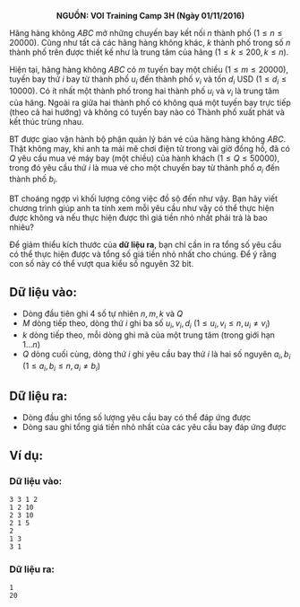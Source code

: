 **<center>NGUỒN: VOI Training Camp 3H (Ngày 01/11/2016)</center>**

Hãng hàng không $ABC$ mở những chuyến bay kết nối $n$ thành phố $\left(1≤n≤20000\right)$. Cũng như tất cả các hãng hàng không khác, $k$ thành phố trong số $n$ thành phố trên được thiết kế như là trung tâm của hãng $\left(1≤k≤200, k≤n\right)$.

Hiện tại, hãng hàng không $ABC$ có $m$ tuyến bay một chiều $\left(1≤m≤20000\right)$, tuyến bay thứ $i$ bay từ thành phố $u_i$ đến thành phố $v_i$ và tốn $d_i$ USD $\left(1≤d_i≤10000\right)$. Có ít nhất một thành phố trong hai thành phố $u_i$ và $v_i$ là trung tâm của hãng. Ngoài ra giữa hai thành phố có không quá một tuyến bay trực tiếp (theo cả hai hướng) và không có tuyến bay nào có Thành phố xuất phát và kết thúc trùng nhau.

BT được giao vận hành bộ phận quản lý bán vé của hãng hàng không $ABC$. Thật không may,  khi anh ta mải mê chơi điện tử trong vài giờ đồng hồ, đã có $Q$ yêu cầu mua vé máy bay (một chiều) của hành khách $\left(1≤Q≤50000\right)$, trong đó yêu cầu thứ $i$ là mua vé cho một chuyến bay từ thành phố $a_i$ đến thành phố $b_i$.

BT choáng ngợp vì khối lượng công việc đồ sộ đến như vậy. Bạn hãy viết chương trình giúp anh ta tính xem mỗi yêu cầu như vậy có thể thực hiện được không và nếu thực hiện được thì giá tiền nhỏ nhất phải trả là bao nhiêu?

Để giảm thiểu kích thước của **dữ liệu ra**, bạn chỉ cần in ra tổng số yêu cầu có thể thực hiện được và tổng số giá tiền nhỏ nhất cho chúng. Để ý rằng con số này có thể vượt qua kiểu số nguyên $32$ bit.

## Dữ liệu vào:
- Dòng đầu tiên ghi $4$ số tự nhiên $n,m,k$ và $Q$
- $M$ dòng tiếp theo, dòng thứ $i$ ghi ba số $u_i,v_i,d_i$ $\left(1≤u_i,v_i≤n,u_i≠v_i\right)$
- $k$ dòng tiếp theo, mỗi dòng ghi mã của một trung tâm (trong giới hạn $1...n$)
- $Q$ dòng cuối cùng, dòng thứ $i$ ghi yêu cầu bay thứ $i$ là hai số nguyên $a_i,b_i$ $\left(1≤a_i,b_i≤n,a_i≠b_i\right)$

## Dữ liệu ra:
- Dòng đầu ghi tổng số lượng yêu cầu bay có thể đáp ứng được
- Dòng sau ghi tổng giá tiền nhỏ nhất của các yêu cầu bay đáp ứng được

## Ví dụ: 
### Dữ liệu vào:
```
3 3 1 2
1 2 10
2 3 10
2 1 5
2
1 3
3 1
```

### Dữ liệu ra:
```
1
20
```